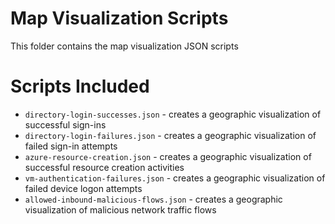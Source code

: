 # Map Visualization Scripts

This folder contains the map visualization JSON scripts

# Scripts Included
- `directory-login-successes.json` - creates a geographic visualization of successful sign-ins
- `directory-login-failures.json` - creates a geographic visualization of failed sign-in attempts
- `azure-resource-creation.json` - creates a geographic visualization of successful resource creation activities
- `vm-authentication-failures.json` - creates a geographic visualization of failed device logon attempts
- `allowed-inbound-malicious-flows.json` - creates a geographic visualization of malicious network traffic flows
